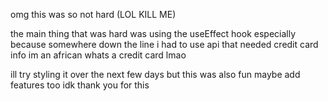 omg this was so not hard (LOL KILL ME)


the main thing that was hard was using the useEffect hook 
especially because somewhere down the line i had to use api that needed credit card info im an african whats a credit card lmao

ill try styling it over the next few days but this was also fun
maybe add features too idk 
thank you for this 
